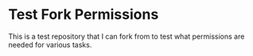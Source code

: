 # Test Fork Permissions

This is a test repository that I can fork from to test what permissions are
needed for various tasks.
